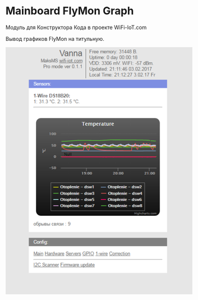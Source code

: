 Mainboard FlyMon Graph
======================

Модуль для Конструктора Кода в проекте WiFi-IoT.com

Вывод графиков FlyMon на титульную.

![mainboard flymon graph](screenshot_01.png "mainboard flymon graph")
